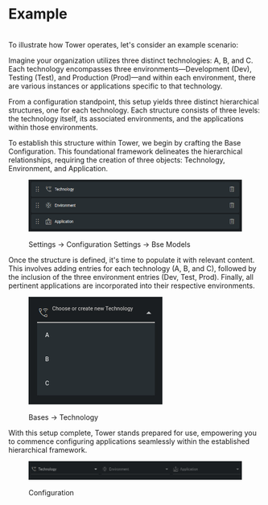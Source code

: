 # Example

\
To illustrate how Tower operates, let's consider an example scenario:

Imagine your organization utilizes three distinct technologies: A, B, and C. Each technology encompasses three environments—Development (Dev), Testing (Test), and Production (Prod)—and within each environment, there are various instances or applications specific to that technology.

From a configuration standpoint, this setup yields three distinct hierarchical structures, one for each technology. Each structure consists of three levels: the technology itself, its associated environments, and the applications within those environments.

To establish this structure within Tower, we begin by crafting the Base Configuration. This foundational framework delineates the hierarchical relationships, requiring the creation of three objects: Technology, Environment, and Application.

<figure><img src="../.gitbook/assets/image (3).png" alt=""><figcaption><p>Settings -> Configuration Settings -> Bse Models</p></figcaption></figure>

Once the structure is defined, it's time to populate it with relevant content. This involves adding entries for each technology (A, B, and C), followed by the inclusion of the three environment entries (Dev, Test, Prod). Finally, all pertinent applications are incorporated into their respective environments.

<figure><img src="../.gitbook/assets/image (4).png" alt=""><figcaption><p>Bases -> Technology</p></figcaption></figure>

With this setup complete, Tower stands prepared for use, empowering you to commence configuring applications seamlessly within the established hierarchical framework.

<figure><img src="../.gitbook/assets/image (5).png" alt=""><figcaption><p>Configuration</p></figcaption></figure>
